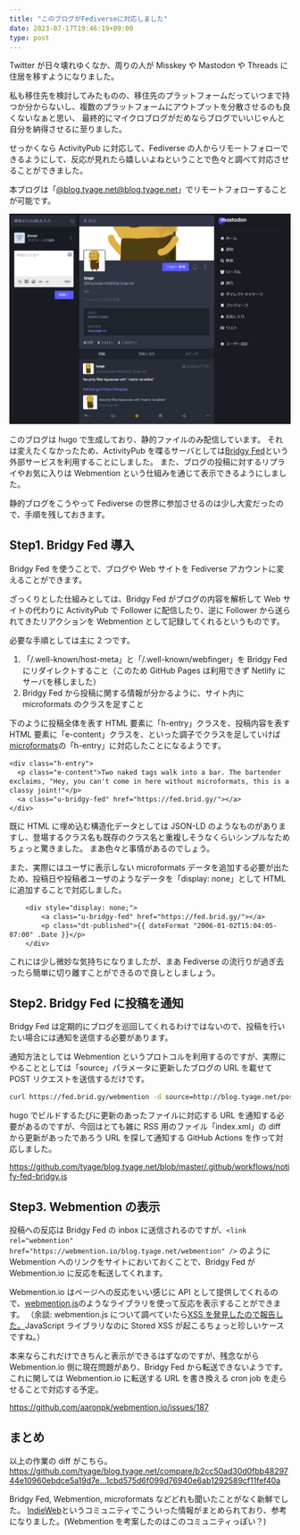 ```yaml
---
title: "このブログがFediverseに対応しました"
date: 2023-07-17T19:46:19+09:00
type: post
---
```


Twitter が日々壊れゆくなか、周りの人が Misskey や Mastodon や Threads に住居を移すようになりました。

私も移住先を検討してみたものの、移住先のプラットフォームだっていつまで持つか分からないし、複数のプラットフォームにアウトプットを分散させるのも良くないなぁと思い、
最終的にマイクロブログがだめならブログでいいじゃんと自分を納得させるに至りました。

せっかくなら ActivityPub に対応して、Fediverse の人からリモートフォローできるようにして、反応が見れたら嬉しいよねということで色々と調べて対応させることができました。

本ブログは「[@blog.tyage.net@blog.tyage.net](https://fed.brid.gy/web/blog.tyage.net)」でリモートフォローすることが可能です。

![mstdn上での様子](./mstdn.png)

このブログは hugo で生成しており、静的ファイルのみ配信しています。
それは変えたくなかったため、ActivityPub を喋るサーバとしては[Bridgy Fed](fed.brid.gy)という外部サービスを利用することにしました。
また、ブログの投稿に対するリプライやお気に入りは Webmention という仕組みを通じて表示できるようにしました。

静的ブログをこうやって Fediverse の世界に参加させるのは少し大変だったので、手順を残しておきます。

## Step1. Bridgy Fed 導入

Bridgy Fed を使うことで、ブログや Web サイトを Fediverse アカウントに変えることができます。

ざっくりとした仕組みとしては、Bridgy Fed がブログの内容を解析して Web サイトの代わりに ActivityPub で Follower に配信したり、逆に Follower から送られてきたリアクションを Webmention として記録してくれるというものです。

必要な手順としては主に 2 つです。

1. 「/.well-known/host-meta」と「/.well-known/webfinger」を Bridgy Fed にリダイレクトすること（このため GitHub Pages は利用できず Netlify にサーバを移しました）
2. Bridgy Fed から投稿に関する情報が分かるように、サイト内に microformats のクラスを足すこと

下のように投稿全体を表す HTML 要素に「h-entry」クラスを、投稿内容を表す HTML 要素に「e-content」クラスを、といった調子でクラスを足していけば[microformats](http://microformats.org/wiki/Main_Page)の「h-entry」に対応したことになるようです。

```
<div class="h-entry">
  <p class="e-content">Two naked tags walk into a bar. The bartender exclaims, "Hey, you can't come in here without microformats, this is a classy joint!"</p>
  <a class="u-bridgy-fed" href="https://fed.brid.gy/"></a>
</div>
```

既に HTML に埋め込む構造化データとしては JSON-LD のようなものがありますし、登場するクラス名も既存のクラス名と重複しそうなくらいシンプルなためちょっと驚きました。
まあ色々と事情があるのでしょう。

また、実際にはユーザに表示しない microformats データを追加する必要が出たため、投稿日や投稿者ユーザのようなデータを「display: none」として HTML に追加することで対応しました。

```
    <div style="display: none;">
        <a class="u-bridgy-fed" href="https://fed.brid.gy/"></a>
        <p class="dt-published">{{ dateFormat "2006-01-02T15:04:05-07:00" .Date }}</p>
    </div>
```

これには少し微妙な気持ちになりましたが、まあ Fediverse の流行りが過ぎ去ったら簡単に切り離すことができるので良しとしましょう。

## Step2. Bridgy Fed に投稿を通知

Bridgy Fed は定期的にブログを巡回してくれるわけではないので、投稿を行いたい場合には通知を送信する必要があります。

通知方法としては Webmention というプロトコルを利用するのですが、実際にやることとしては「source」パラメータに更新したブログの URL を載せて POST リクエストを送信するだけです。

```bash
curl https://fed.brid.gy/webmention -d source=http://blog.tyage.net/post/... -d target=https://fed.brid.gy
```

hugo でビルドするたびに更新のあったファイルに対応する URL を通知する必要があるのですが、今回はとても雑に RSS 用のファイル「index.xml」の diff から更新があったであろう URL を探して通知する GitHub Actions を作って対応しました。

https://github.com/tyage/blog.tyage.net/blob/master/.github/workflows/notify-fed-bridgy.js

## Step3. Webmention の表示

投稿への反応は Bridgy Fed の inbox に送信されるのですが、`<link rel="webmention" href="https://webmention.io/blog.tyage.net/webmention" />` のように Webmention へのリンクをサイトにおいておくことで、Bridgy Fed が Webmention.io に反応を転送してくれます。

Webmention.io はページへの反応をいい感じに API として提供してくれるので、[webmention.js](https://github.com/PlaidWeb/webmention.js/)のようなライブラリを使って反応を表示することができます。
（余談: webmention.js について調べていたら[XSS を発見したので報告した。](https://huntr.dev/bounties/75cfb7ad-a75f-45ff-8688-32a9c55179aa/)JavaScript ライブラリなのに Stored XSS が起こるちょっと珍しいケースですね。）

本来ならこれだけできちんと表示ができるはずなのですが、残念ながら Webmention.io 側に現在問題があり、Bridgy Fed から転送できないようです。これに関しては Webmention.io に転送する URL を書き換える cron job を走らせることで対応する予定。

https://github.com/aaronpk/webmention.io/issues/187

## まとめ

以上の作業の diff がこちら。
https://github.com/tyage/blog.tyage.net/compare/b2cc50ad30d0fbb4829744e10960ebdce5a19d7e...1cbd575d6f099d76940e6ab1292589cf11fef40a

Bridgy Fed, Webmention, microformats などどれも聞いたことがなく新鮮でした。
[IndieWeb](https://indieweb.org/)というコミュニティでこういった情報がまとめられており、参考になりました。(Webmention を考案したのはこのコミュニティっぽい？)
